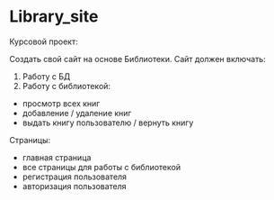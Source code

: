 # Library_site

Курсовой проект:

Создать свой сайт на основе Библиотеки.
Сайт должен включать:
1. Работу с БД
2. Работу с библиотекой:
- просмотр всех книг
- добавление / удаление книг
- выдать книгу пользователю / вернуть книгу

Страницы:
- главная страница
- все страницы для работы с библиотекой
- регистрация пользователя
- авторизация пользователя
